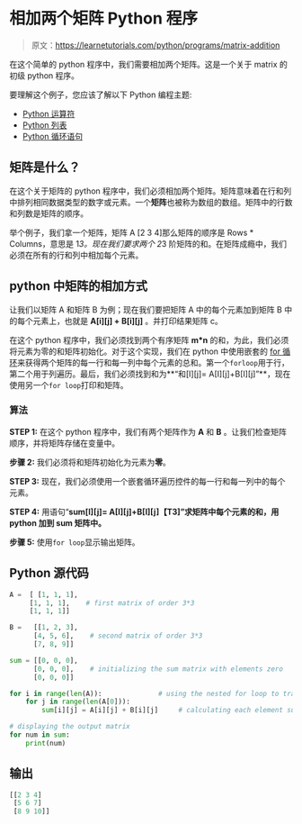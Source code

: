 # 相加两个矩阵 Python 程序

> 原文：<https://learnetutorials.com/python/programs/matrix-addition>

在这个简单的 python 程序中，我们需要相加两个矩阵。这是一个关于 matrix 的初级 python 程序。

要理解这个例子，您应该了解以下 Python 编程主题:

*   [Python 运算符](../../python/python-operators "Python operators")
*   [Python 列表](../../python/python-lists "Lists in python")
*   [Python 循环语句](../../python/python-loop-tutorials "loop in python")

## 矩阵是什么？

在这个关于矩阵的 python 程序中，我们必须相加两个矩阵。矩阵意味着在行和列中排列相同数据类型的数字或元素。一个**矩阵**也被称为数组的数组。矩阵中的行数和列数是矩阵的顺序。

举个例子，我们拿一个矩阵，矩阵 A [2 3 4]那么矩阵的顺序是 Rows * Columns，意思是 1*3。现在我们要求两个 2*3 阶矩阵的和。在矩阵成瘾中，我们必须在所有的行和列中相加每个元素。

## python 中矩阵的相加方式

让我们以矩阵 A 和矩阵 B 为例；现在我们要把矩阵 A 中的每个元素加到矩阵 B 中的每个元素上，也就是 **A[i][j] + B[i][j]** 。并打印结果矩阵 c。

在这个 python 程序中，我们必须找到两个有序矩阵 **m*n** 的和，为此，我们必须将元素为零的和矩阵初始化。对于这个实现，我们在 python 中使用嵌套的 [for 循环](../../python/python-loop-tutorials "loop structure in python")来获得两个矩阵的每一行和每一列中每个元素的总和。第一个`forloop`用于行，第二个用于列遍历。最后，我们必须找到和为**“和[I][j]= A[I][j]+B[I][j]”**，现在使用另一个`for loop`打印和矩阵。

### 算法

**STEP 1:** 在这个 python 程序中，我们有两个矩阵作为 **A** 和 **B** 。让我们检查矩阵顺序，并将矩阵存储在变量中。

**步骤 2:** 我们必须将和矩阵初始化为元素为**零**。

**STEP 3:** 现在，我们必须使用一个嵌套循环遍历控件的每一行和每一列中的每个元素。

**STEP 4:** 用语句“**sum[I][j]= A[I][j]+B[I][j]【T3]”求矩阵中每个元素的和，用 python 加到 sum 矩阵中。**

**步骤 5:** 使用`for loop`显示输出矩阵。

## Python 源代码

```py
A =  [ [1, 1, 1],
     [1, 1, 1],    # first matrix of order 3*3
     [1, 1, 1]]

B =   [[1, 2, 3],
      [4, 5, 6],    # second matrix of order 3*3
      [7, 8, 9]]

sum = [[0, 0, 0],
      [0, 0, 0],    # initializing the sum matrix with elements zero
      [0, 0, 0]]

for i in range(len(A)):              # using the nested for loop to traverse through the matrix A each row and column
    for j in range(len(A[0])):
        sum[i][j] = A[i][j] + B[i][j]     # calculating each element sum of two matrix

# displaying the output matrix
for num in sum:
    print(num)

```

## 输出

```py
[[2 3 4]
 [5 6 7]
 [8 9 10]] 
```